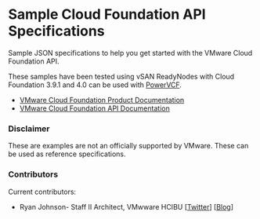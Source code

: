 # Sample Cloud Foundation API Specifications
Sample JSON specifications to help you get started with the VMware Cloud Foundation API.

These samples have been tested using vSAN ReadyNodes with Cloud Foundation 3.9.1 and 4.0 can be used with <a href="https://github.com/powervcf" target="_blank">PowerVCF</a>.

* <a href="https://docs.vmware.com/en/VMware-Cloud-Foundation" target="_blank">VMware Cloud Foundation Product Documentation</a>
* <a href="https://code.vmware.com/apis/723/vmware-cloud-foundation" target="_blank">VMware Cloud Foundation API Documentation</a>

### Disclaimer
These are examples are not an officially supported by VMware. These can be used as reference specifications.

### Contributors
Current contributors:

* Ryan Johnson- Staff II Architect, VMwware HCIBU \[[Twitter](https://twitter.com/tenthirtyam)\] \[[Blog](https://tenthirtyam.org)\]